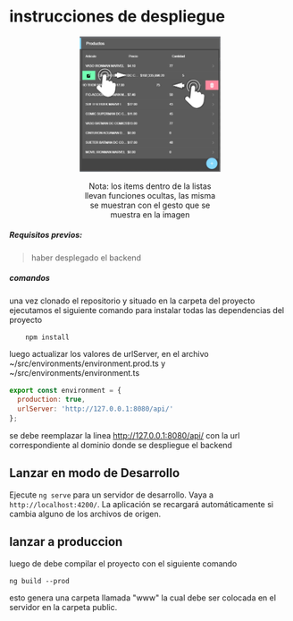 
# instrucciones de despliegue
<div style="text-align: center; padding-inline: 25%;">
  <img src="./capturas/sliding.jpg" >
  <p>Nota: los items dentro de la listas llevan funciones ocultas, las misma se muestran con el gesto que se muestra en la imagen</p>
</div>

##### Requisitos previos:
 > haber desplegado el backend

##### comandos
una vez clonado el repositorio y situado en la carpeta del proyecto ejecutamos el siguiente comando para instalar todas las dependencias del proyecto

``````
	npm install
``````

luego actualizar los valores de urlServer, en el archivo ~/src/environments/environment.prod.ts y ~/src/environments/environment.ts 

``````javascript
export const environment = {
  production: true,
  urlServer: 'http://127.0.0.1:8080/api/'
};
``````

se debe reemplazar la linea http://127.0.0.1:8080/api/ con la url correspondiente al dominio donde se despliegue el backend

## Lanzar en modo de Desarrollo

Ejecute `ng serve` para un servidor de desarrollo. Vaya a `http://localhost:4200/`. La aplicación se recargará automáticamente si cambia alguno de los archivos de origen.


## lanzar a produccion

luego de debe compilar el proyecto con el siguiente comando

``````
ng build --prod
``````

esto genera una carpeta llamada "www" la cual debe ser colocada en el servidor en la carpeta public.


